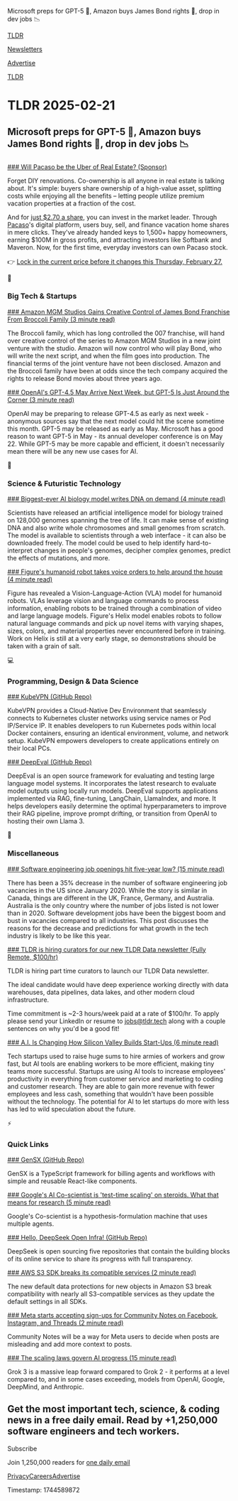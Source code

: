Microsoft preps for GPT-5 🤖, Amazon buys James Bond rights 🎥, drop in dev jobs 📉

[TLDR](/)

[Newsletters](/newsletters)

[Advertise](https://advertise.tldr.tech/)

[TLDR](/)

# TLDR 2025-02-21

## Microsoft preps for GPT-5 🤖, Amazon buys James Bond rights 🎥, drop in dev jobs 📉

### 

[### Will Pacaso be the Uber of Real Estate? (Sponsor)](https://invest.pacaso.com/?utm_source=dmrpacasolandingpage&amp;utm_medium=partnership30-385_02-18&amp;tnames=partnership30-385_02-18_10758330809)

Forget DIY renovations. Co-ownership is all anyone in real estate is talking about. It's simple: buyers share ownership of a high-value asset, splitting costs while enjoying all the benefits – letting people utilize premium vacation properties at a fraction of the cost.

And for [just $2.70 a share](https://invest.pacaso.com/?utm_source=dmrpacasolandingpage&utm_medium=partnership30-385_02-18&tnames=partnership30-385_02-18_10758330809), you can invest in the market leader. Through [Pacaso](https://invest.pacaso.com/?utm_source=dmrpacasolandingpage&utm_medium=partnership30-385_02-18&tnames=partnership30-385_02-18_10758330809)'s digital platform, users buy, sell, and finance vacation home shares in mere clicks. They've already handed keys to 1,500+ happy homeowners, earning $100M in gross profits, and attracting investors like Softbank and Maveron. Now, for the first time, everyday investors can own Pacaso stock.

👉 [Lock in the current price before it changes this Thursday, February 27.](https://invest.pacaso.com/?utm_source=dmrpacasolandingpage&utm_medium=partnership30-385_02-18&tnames=partnership30-385_02-18_10758330809)

📱

### Big Tech & Startups

[### Amazon MGM Studios Gains Creative Control of James Bond Franchise From Broccoli Family (3 minute read)](https://www.wsj.com/business/media/james-bond-franchise-amazon-mgm-studios-broccoli-family-14c0e6aa?st=Va12oh&reflink=desktopwebshare_permalink&utm_source=tldrnewsletter)

The Broccoli family, which has long controlled the 007 franchise, will hand over creative control of the series to Amazon MGM Studios in a new joint venture with the studio. Amazon will now control who will play Bond, who will write the next script, and when the film goes into production. The financial terms of the joint venture have not been disclosed. Amazon and the Broccoli family have been at odds since the tech company acquired the rights to release Bond movies about three years ago.

[### OpenAI's GPT-4.5 May Arrive Next Week, but GPT-5 Is Just Around the Corner (3 minute read)](https://gizmodo.com/openais-gpt-4-5-may-arrive-next-week-but-gpt-5-is-just-around-the-corner-2000566442?utm_source=tldrnewsletter)

OpenAI may be preparing to release GPT-4.5 as early as next week - anonymous sources say that the next model could hit the scene sometime this month. GPT-5 may be released as early as May. Microsoft has a good reason to want GPT-5 in May - its annual developer conference is on May 22. While GPT-5 may be more capable and efficient, it doesn't necessarily mean there will be any new use cases for AI.

🚀

### Science & Futuristic Technology

[### Biggest-ever AI biology model writes DNA on demand (4 minute read)](https://www.nature.com/articles/d41586-025-00531-3?utm_source=tldrnewsletter)

Scientists have released an artificial intelligence model for biology trained on 128,000 genomes spanning the tree of life. It can make sense of existing DNA and also write whole chromosomes and small genomes from scratch. The model is available to scientists through a web interface - it can also be downloaded freely. The model could be used to help identify hard-to-interpret changes in people's genomes, decipher complex genomes, predict the effects of mutations, and more.

[### Figure's humanoid robot takes voice orders to help around the house (4 minute read)](https://techcrunch.com/2025/02/20/figures-humanoid-robot-takes-voice-orders-to-help-around-the-house/?utm_source=tldrnewsletter)

Figure has revealed a Vision-Language-Action (VLA) model for humanoid robots. VLAs leverage vision and language commands to process information, enabling robots to be trained through a combination of video and large language models. Figure's Helix model enables robots to follow natural language commands and pick up novel items with varying shapes, sizes, colors, and material properties never encountered before in training. Work on Helix is still at a very early stage, so demonstrations should be taken with a grain of salt.

💻

### Programming, Design & Data Science

[### KubeVPN (GitHub Repo)](https://github.com/kubenetworks/kubevpn?utm_source=tldrnewsletter)

KubeVPN provides a Cloud-Native Dev Environment that seamlessly connects to Kubernetes cluster networks using service names or Pod IP/Service IP. It enables developers to run Kubernetes pods within local Docker containers, ensuring an identical environment, volume, and network setup. KubeVPN empowers developers to create applications entirely on their local PCs.

[### DeepEval (GitHub Repo)](https://github.com/confident-ai/deepeval?utm_source=tldrnewsletter)

DeepEval is an open source framework for evaluating and testing large language model systems. It incorporates the latest research to evaluate model outputs using locally run models. DeepEval supports applications implemented via RAG, fine-tuning, LangChain, LlamaIndex, and more. It helps developers easily determine the optimal hyperparameters to improve their RAG pipeline, improve prompt drifting, or transition from OpenAI to hosting their own Llama 3.

🎁

### Miscellaneous

[### Software engineering job openings hit five-year low? (15 minute read)](https://blog.pragmaticengineer.com/software-engineer-jobs-five-year-low/?utm_source=tldrnewsletter)

There has been a 35% decrease in the number of software engineering job vacancies in the US since January 2020. While the story is similar in Canada, things are different in the UK, France, Germany, and Australia. Australia is the only country where the number of jobs listed is not lower than in 2020. Software development jobs have been the biggest boom and bust in vacancies compared to all industries. This post discusses the reasons for the decrease and predictions for what growth in the tech industry is likely to be like this year.

[### TLDR is hiring curators for our new TLDR Data newsletter (Fully Remote, $100/hr)](mailto:jobs@tldr.tech?utm_source=tldrnewsletter)

TLDR is hiring part time curators to launch our TLDR Data newsletter.

The ideal candidate would have deep experience working directly with data warehouses, data pipelines, data lakes, and other modern cloud infrastructure.

Time commitment is ~2-3 hours/week paid at a rate of $100/hr. To apply please send your LinkedIn or resume to [jobs@tldr.tech](mailto:jobs@tldr.tech) along with a couple sentences on why you'd be a good fit!

[### A.I. Is Changing How Silicon Valley Builds Start-Ups (6 minute read)](https://www.nytimes.com/2025/02/20/technology/ai-silicon-valley-start-ups.html?unlocked_article_code=1.yk4.vJlG.Q__wftRWk5um&amp;smid=url-share&amp;utm_source=tldrnewsletter)

Tech startups used to raise huge sums to hire armies of workers and grow fast, but AI tools are enabling workers to be more efficient, making tiny teams more successful. Startups are using AI tools to increase employees' productivity in everything from customer service and marketing to coding and customer research. They are able to gain more revenue with fewer employees and less cash, something that wouldn't have been possible without the technology. The potential for AI to let startups do more with less has led to wild speculation about the future.

⚡

### Quick Links

[### GenSX (GitHub Repo)](https://github.com/gensx-inc/gensx?utm_source=tldrnewsletter)

GenSX is a TypeScript framework for billing agents and workflows with simple and reusable React-like components.

[### Google's AI Co-scientist is 'test-time scaling' on steroids. What that means for research (5 minute read)](https://www.zdnet.com/article/googles-ai-co-scientist-is-test-time-scaling-on-steroids-what-that-means-for-research/?utm_source=tldrnewsletter)

Google's Co-scientist is a hypothesis-formulation machine that uses multiple agents.

[### Hello, DeepSeek Open Infra! (GitHub Repo)](https://github.com/deepseek-ai/open-infra-index?utm_source=tldrnewsletter)

DeepSeek is open sourcing five repositories that contain the building blocks of its online service to share its progress with full transparency.

[### AWS S3 SDK breaks its compatible services (2 minute read)](https://xuanwo.io/links/2025/02/aws_s3_sdk_breaks_its_compatible_services/?utm_source=tldrnewsletter)

The new default data protections for new objects in Amazon S3 break compatibility with nearly all S3-compatible services as they update the default settings in all SDKs.

[### Meta starts accepting sign-ups for Community Notes on Facebook, Instagram, and Threads (2 minute read)](https://techcrunch.com/2025/02/20/meta-starts-accepting-sign-ups-for-community-notes-on-facebook-instagram-and-threads/?utm_source=tldrnewsletter)

Community Notes will be a way for Meta users to decide when posts are misleading and add more context to posts.

[### The scaling laws govern AI progress (15 minute read)](https://www.thealgorithmicbridge.com/p/grok-3-another-win-for-the-bitter?utm_source=tldrnewsletter)

Grok 3 is a massive leap forward compared to Grok 2 - it performs at a level compared to, and in some cases exceeding, models from OpenAI, Google, DeepMind, and Anthropic.

## Get the most important tech, science, & coding news in a free daily email. Read by +1,250,000 software engineers and tech workers.

Subscribe

Join 1,250,000 readers for [one daily email](/api/latest/tech)

[Privacy](/privacy)[Careers](https://jobs.ashbyhq.com/tldr.tech)[Advertise](/tech/advertise)

Timestamp: 1744589872